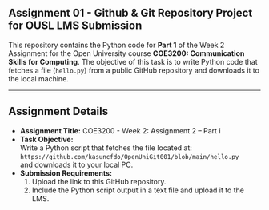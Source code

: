 ## Assignment 01 - Github & Git Repository Project for OUSL LMS Submission  

This repository contains the Python code for **Part 1** of the Week 2 Assignment for the Open University course **COE3200: Communication Skills for Computing**. The objective of this task is to write Python code that fetches a file (`hello.py`) from a public GitHub repository and downloads it to the local machine.

---

## **Assignment Details**
- **Assignment Title:** COE3200 - Week 2: Assignment 2 – Part i  
- **Task Objective:**  
  Write a Python script that fetches the file located at:  
  `https://github.com/kasuncfdo/OpenUniGit001/blob/main/hello.py`  
  and downloads it to your local PC.  
- **Submission Requirements:**  
  1. Upload the link to this GitHub repository.  
  2. Include the Python script output in a text file and upload it to the LMS.

